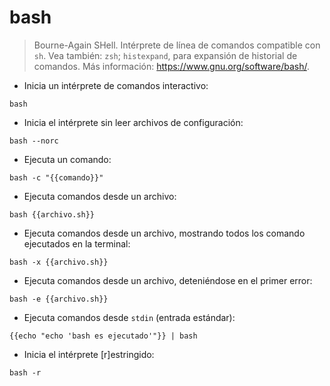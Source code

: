 # bash

> Bourne-Again SHell.
> Intérprete de línea de comandos compatible con `sh`.
> Vea también: `zsh`; `histexpand`, para expansión de historial de comandos.
> Más información: <https://www.gnu.org/software/bash/>.

- Inicia un intérprete de comandos interactivo:

`bash`

- Inicia el intérprete sin leer archivos de configuración:

`bash --norc`

- Ejecuta un comando:

`bash -c "{{comando}}"`

- Ejecuta comandos desde un archivo:

`bash {{archivo.sh}}`

- Ejecuta comandos desde un archivo, mostrando todos los comando ejecutados en la terminal:

`bash -x {{archivo.sh}}`

- Ejecuta comandos desde un archivo, deteniéndose en el primer error:

`bash -e {{archivo.sh}}`

- Ejecuta comandos desde `stdin` (entrada estándar):

`{{echo "echo 'bash es ejecutado'"}} | bash`

- Inicia el intérprete [r]estringido:

`bash -r`
